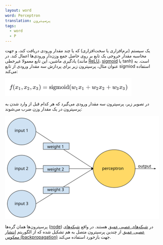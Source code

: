 ```yaml
---
layout: word
word: Perceptron
translation: پرسپترون
tags:
  - word
  - P
---
```

یک سیستم (نرم‌افزاری یا سخت‌افزاری) که یا چند مقدار ورودی دریافت کند، و جهت محاسبه مقدار خروجی یک تابع بر روی حاصل جمع وزن‌دار ورودی‌ها اعمال کند. در یادگیری ماشین، این تابع معمولا غیرخطی (مانند [ReLU](/R/rectified_linear_unit_(relu))، [sigmoid](/S/sigmoid_function) یا tanh) است. به عنوان مثال، پرسپترون زیر برای پردازش سه مقدار ورودی از تابع sigmiod استفاده می‌کند:

![](/assets/img/screenshot-from-2021-06-22-01-35-44.png)

در تصویر زیر، پرسپترون سه مقدار ورودی می‌گیرد که هر کدام قبل از وارد شدن به پرسپترون در یک مقدار وزن ضرب می‌شوند:

![](/assets/img/perceptron.svg)

پرسپترون‌ها همان گره‌ها ([node](/N/node_(neural_network))) در [شبکه‌های عصبی عمیق](/D/deep_neural_network) هستند. در واقع [شبکه‌های عصبی عمیق](/D/deep_neural_network) از چندین پرسپترون متصل به هم تشکیل شده که از الگوریتم [انتشار معکوس (backpropagation)](/B/backpropagation) جهت بازخورد استفاده می‌کند.
